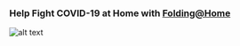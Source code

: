 ### Help Fight COVID-19 at Home with [Folding@Home](https://foldingathome.org/)





![alt text](https://img.shields.io/badge/dynamic/json?color=brightgreen&label=Folding%40Home&query=credit&url=https%3A%2F%2Fstats.foldingathome.org%2Fapi%2Fdonor%2Fjayceedaily)



<!--
**jayceedaily/jayceedaily** is a ✨ _special_ ✨ repository because its `README.md` (this file) appears on your GitHub profile.
![alt text](https://apps.foldingathome.org/awards?user=261866202&type=score)
Here are some ideas to get you started:

- 🔭 I’m currently working on ...
- 🌱 I’m currently learning ...
- 👯 I’m looking to collaborate on ...
- 🤔 I’m looking for help with ...
- 💬 Ask me about ...
- 📫 How to reach me: ...
- 😄 Pronouns: ...
- ⚡ Fun fact: ...
-->

